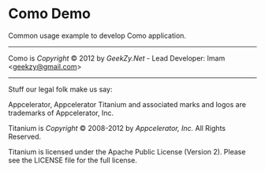 Como Demo
=========

Common usage example to develop Como application.

---
Como is *Copyright* &copy; 2012 by *GeekZy.Net* -
Lead Developer: Imam &lt;geekzy@gmail.com&gt;

---
Stuff our legal folk make us say:

Appcelerator, Appcelerator Titanium and associated marks and logos are
trademarks of Appcelerator, Inc.

Titanium is *Copyright* &copy; 2008-2012 by *Appcelerator, Inc.* All Rights Reserved.

Titanium is licensed under the Apache Public License (Version 2). Please
see the LICENSE file for the full license.
